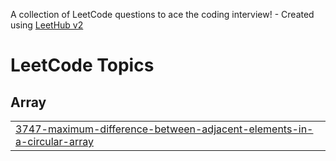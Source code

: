 A collection of LeetCode questions to ace the coding interview! - Created using [LeetHub v2](https://github.com/arunbhardwaj/LeetHub-2.0)
<!---LeetCode Topics Start-->
# LeetCode Topics
## Array
|  |
| ------- |
| [3747-maximum-difference-between-adjacent-elements-in-a-circular-array](https://github.com/Junibuni/LeetCode/tree/master/3747-maximum-difference-between-adjacent-elements-in-a-circular-array) |
<!---LeetCode Topics End-->